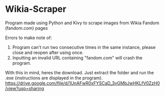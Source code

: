 # Wikia-Scraper
Program made using Python and Kivy to scrape images from Wikia Fandom (fandom.com) pages

Errors to make note of:
1. Program can't run two consecutive times in the same instance, please close and reopen after using once.
2. Inputting an invalid URL containing "fandom.com" will crash the program.

With this in mind, heres the download. Just extract the folder and run the .exe (instructions are displayed in the program).
https://drive.google.com/file/d/1UnAFwR0xFYSCaD_3vGMbJwHKLfV0ZzH0/view?usp=sharing
